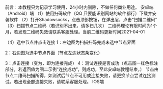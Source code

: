 前言：本教程只为记录学习使用，24小时内删除，不做任何商业用途。
安卓端（Android）端
（1）使用扫码软件（QQ 只要能识别网站的软件都行）下载并安装软件
（2）打开Shadowsocks，点击顶部按钮，在弹出层，点击“扫描二维码”          
（3）扫描节点二维码（若识别不出来，请多扫几次）
二维码理论有限时间为1个月，若发现二维码失效请联系客服处理。当前二维码更新时间2021-04-01
 
（4）选中节点并点击连接
1：左边图为扫描扫码完成未选中节点界面              
                
2：右边图为选中节点界面（节点左边状态条变化）
 
3：点击连接（变为，即为连接完成）
4：测试连接是否成功（点击图一红色标注部分，若返回值为图二示例“连接成功”，则成功，至此安卓端教程结束。）
节点由节点二维码扫描所得，如测试后节点不可用或连接失败，请更换节点尝试连接测试。若出现全部连接失败，请联系客服处理。
IOS端
